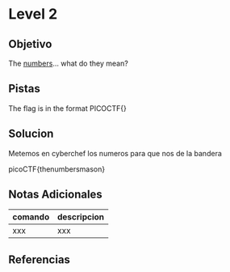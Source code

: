 # Level 2
## Objetivo
The [numbers](https://jupiter.challenges.picoctf.org/static/f209a32253affb6f547a585649ba4fda/the_numbers.png)... what do they mean?
## Pistas
The flag is in the format PICOCTF{}
## Solucion
Metemos en cyberchef los numeros para que nos de la bandera

picoCTF{thenumbersmason}
## Notas Adicionales
|comando|descripcion|
|-------|-----------|
|xxx|xxx|
## Referencias